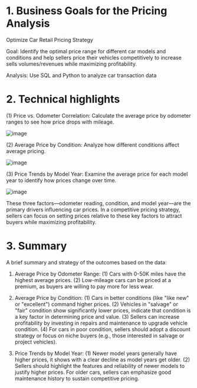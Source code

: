 
# 1.	Business Goals for the Pricing Analysis
Optimize Car Retail Pricing Strategy

Goal: Identify the optimal price range for different car models and conditions and help sellers price their vehicles competitively to increase sells volumes/revenues while maximizing profitability.

Analysis: Use SQL and Python to analyze car transaction data


# 2.	Technical highlights

(1)	Price vs. Odometer Correlation:
Calculate the average price by odometer ranges to see how price drops with mileage.

![image](https://github.com/user-attachments/assets/69d168d5-700c-4233-950f-756a36ba3d0e)


(2)	Average Price by Condition:
Analyze how different conditions affect average pricing.

![image](https://github.com/user-attachments/assets/e6243595-b881-4132-a3e5-edba6019dec7)


(3)	Price Trends by Model Year:
Examine the average price for each model year to identify how prices change over time.

![image](https://github.com/user-attachments/assets/5b8007b8-3716-405f-9c41-ca2cb2d9727f)


These three factors—odometer reading, condition, and model year—are the primary drivers influencing car prices. In a competitive pricing strategy, sellers can focus on setting prices relative to these key factors to attract buyers while maximizing profitability.

# 3.	Summary

A brief summary and strategy of the outcomes based on the data:

1. Average Price by Odometer Range:
(1) Cars with 0-50K miles have the highest average prices.
(2) Low-mileage cars can be priced at a premium, as buyers are willing to pay more for less wear.

2. Average Price by Condition:
(1) Cars in better conditions (like "like new" or "excellent") command higher prices.
(2) Vehicles in "salvage" or "fair" condition show significantly lower prices, indicate that condition is a key factor in determining price and value.
(3) Sellers can increase profitability by investing in repairs and maintenance to upgrade vehicle condition.
(4) For cars in poor condition, sellers should adopt a discount strategy or focus on niche buyers (e.g., those interested in salvage or project vehicles).

3. Price Trends by Model Year:
(1) Newer model years generally have higher prices, it shows with a clear decline as model years get older.
(2) Sellers should highlight the features and reliability of newer models to justify higher prices. For older cars, sellers can emphasize good maintenance history to sustain competitive pricing.

